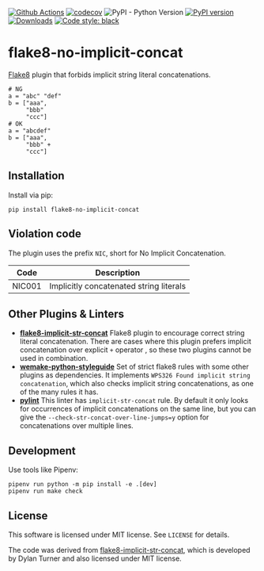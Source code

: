 [![Github Actions](https://github.com/10sr/flake8-no-implicit-concat/workflows/build/badge.svg?event=push)](https://github.com/10sr/flake8-no-implicit-concat/actions)
[![codecov](https://codecov.io/gh/10sr/flake8-no-implicit-concat/branch/master/graph/badge.svg)](https://codecov.io/gh/10sr/flake8-no-implicit-concat)
![PyPI - Python Version](https://img.shields.io/pypi/pyversions/flake8-no-implicit-concat)
[![PyPI version](https://badge.fury.io/py/flake8-no-implicit-concat.svg)](https://badge.fury.io/py/flake8-no-implicit-concat)
[![Downloads](https://pepy.tech/badge/flake8-no-implicit-concat)](https://pepy.tech/project/flake8-no-implicit-concat)
[![Code style: black](https://img.shields.io/badge/code%20style-black-000000.svg)](https://github.com/psf/black)



flake8-no-implicit-concat
=========================

[Flake8][] plugin that forbids implicit string literal concatenations.

    # NG
    a = "abc" "def"
    b = ["aaa",
         "bbb"
         "ccc"]
    # OK
    a = "abcdef"
    b = ["aaa",
         "bbb" +
         "ccc"]


Installation
------------

Install via pip:

    pip install flake8-no-implicit-concat


Violation code
--------------

The plugin uses the prefix `NIC`, short for No Implicit Concatenation.

| Code   | Description                             |
| ------ | --------------------------------------- |
| NIC001 | Implicitly concatenated string literals |


Other Plugins & Linters
-----------------------

- [**flake8-implicit-str-concat**][flake8-implicit-str-concat]
  Flake8 plugin to encourage correct string literal concatenation.
  There are cases where this plugin prefers implicit concatenation over
  explicit `+` operator , so these two plugins cannot be used in combination.
- [**wemake-python-styleguide**][wemake-python-styleguide]
  Set of strict flake8 rules with some other plugins as dependencies.
  It implements `WPS326 Found implicit string concatenation`, which also
  checks implicit string concatenations, as one of the many rules it has.
- [**pylint**][pylint] This linter has `implicit-str-concat` rule.
  By default it only looks for occurrences of implicit concatenations on the
  same line, but you can give the `--check-str-concat-over-line-jumps=y` option
  for concatenations over multiple lines.


Development
-----------

Use tools like Pipenv:

    pipenv run python -m pip install -e .[dev]
    pipenv run make check


License
-------

This software is licensed under MIT license. See `LICENSE` for details.

The code was derived from [flake8-implicit-str-concat][], which is developed by
Dylan Turner and also licensed under MIT license.



[Flake8]: https://flake8.pycqa.org/en/latest/
[flake8-implicit-str-concat]: https://github.com/keisheiled/flake8-implicit-str-concat
[wemake-python-styleguide]: https://github.com/wemake-services/wemake-python-styleguide
[pylint]: https://github.com/PyCQA/pylint
